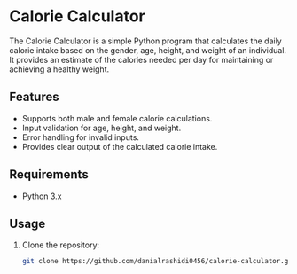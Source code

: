 # Calorie Calculator

The Calorie Calculator is a simple Python program that calculates the daily calorie intake based on the gender, age, height, and weight of an individual. It provides an estimate of the calories needed per day for maintaining or achieving a healthy weight.

## Features

- Supports both male and female calorie calculations.
- Input validation for age, height, and weight.
- Error handling for invalid inputs.
- Provides clear output of the calculated calorie intake.

## Requirements

- Python 3.x

## Usage

1. Clone the repository:

   ```bash
   git clone https://github.com/danialrashidi0456/calorie-calculator.git
